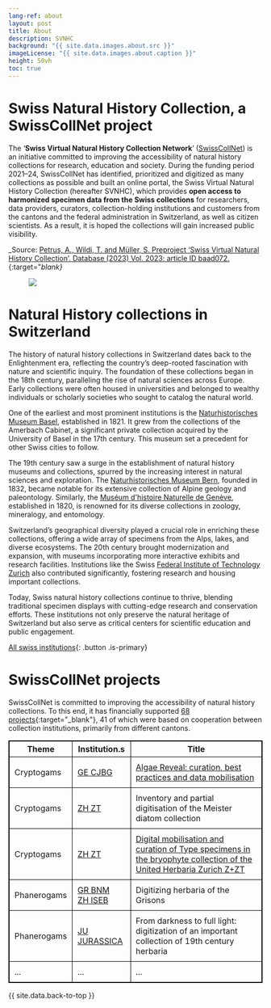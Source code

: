 ```yaml
---
lang-ref: about
layout: post
title: About
description: SVNHC
background: "{{ site.data.images.about.src }}"
imageLicense: "{{ site.data.images.about.caption }}"
height: 50vh
toc: true
---
```



# Swiss Natural History Collection, a SwissCollNet project

The ‘**Swiss Virtual Natural History Collection Network**’ ([SwissCollNet](https://swisscollnet.scnat.ch/de)) is an initiative committed to improving the accessibility of natural history collections for research, education and  society. During the funding period 2021–24, SwissCollNet has identified, prioritized and digitized as many collections as possible and built an online portal, the Swiss Virtual Natural History Collection (hereafter SVNHC), which provides **open access to harmonized specimen data from the Swiss collections** for researchers, data providers, curators, collection-holding institutions and customers from the cantons and the federal administration in Switzerland, as well as citizen scientists. As a result, it is hoped the collections will gain increased public visibility.

_Source: [Petrus, A., Wildi, T. and Müller, S. Preproject ‘Swiss Virtual Natural History Collection’. Database (2023) Vol. 2023: article ID baad072.](https://academic.oup.com/database/article/doi/10.1093/database/baad072/7335478?login=true){:target="_blank}_

<figure class="has-text-centered">
	<img src="{{ site.data.images.swisscollnet.src }}" />
	<figcaption caption="{{ site.data.images.swisscollnet.caption }}" />
</figure>


# Natural History collections in Switzerland

The history of natural history collections in Switzerland dates back to the Enlightenment era, reflecting the country’s deep-rooted fascination with nature and scientific inquiry. The foundation of these collections began in the 18th century, paralleling the rise of natural sciences across Europe. Early collections were often housed in universities and belonged to wealthy individuals or scholarly societies who sought to catalog the natural world.

One of the earliest and most prominent institutions is the [Naturhistorisches Museum Basel](https://www.nmbs.ch/en.html), established in 1821. It grew from the collections of the Amerbach Cabinet, a significant private collection acquired by the University of Basel in the 17th century. This museum set a precedent for other Swiss cities to follow.

The 19th century saw a surge in the establishment of natural history museums and collections, spurred by the increasing interest in natural sciences and exploration. The [Naturhistorisches Museum Bern](https://www.nmbe.ch/en), founded in 1832, became notable for its extensive collection of Alpine geology and paleontology. Similarly, the [Muséum d'histoire Naturelle de Genève](http://institutions.ville-geneve.ch/fr/mhn/), established in 1820, is renowned for its diverse collections in zoology, mineralogy, and entomology.

Switzerland’s geographical diversity played a crucial role in enriching these collections, offering a wide array of specimens from the Alps, lakes, and diverse ecosystems. The 20th century brought modernization and expansion, with museums incorporating more interactive exhibits and research facilities. Institutions like the Swiss [Federal Institute of Technology Zurich](https://ethz.ch/en.html) also contributed significantly, fostering research and housing important collections.

Today, Swiss natural history collections continue to thrive, blending traditional specimen displays with cutting-edge research and conservation efforts. These institutions not only preserve the natural heritage of Switzerland but also serve as critical centers for scientific education and public engagement.

[All swiss institutions](/institution/search){: .button .is-primary}


# SwissCollNet projects

SwissCollNet is committed to improving the accessibility of natural history collections. To this end, it has financially supported [68 projects](https://swisscollnet.scnat.ch/en/running_projects){:target="_blank"}, 41 of which were based on cooperation between collection institutions, primarily from different cantons.

<table style="width: 100%; border-collapse: collapse; border: 1px solid black;">
  <tr>
    <th style="text-align: center; vertical-align: middle; border: 1px solid black; padding: 5px;">Theme</th>
    <th style="text-align: center; vertical-align: middle; border: 1px solid black; padding: 5px;">Institution.s</th>
    <th style="text-align: center; vertical-align: middle; border: 1px solid black; padding: 5px;">Title</th>
  </tr>
  <tr>
    <td style="border: 1px solid black; padding: 10px;">Cryptogams</td>
    <td style="border: 1px solid black; padding: 10px;"><a href="https://www.cjbg.ch/" target="_blank">GE CJBG</a></td>
    <td style="border: 1px solid black; padding: 10px;"><a href="https://www.cjbg.ch/news/decouverte-notre-collection-dalgues" target="_blank">Algae Reveal: curation, best practices and data mobilisation</a></td>
  </tr>
  <tr>
    <td style="border: 1px solid black; padding: 10px;">Cryptogams</td>
    <td style="border: 1px solid black; padding: 10px;"><a href="https://www.herbarien.uzh.ch/en" target="_blank">ZH ZT</a></td>
    <td style="border: 1px solid black; padding: 10px;">Inventory and partial digitisation of the Meister diatom collection</td>
  </tr>
  <tr>
    <td style="border: 1px solid black; padding: 10px;">Cryptogams</td>
    <td style="border: 1px solid black; padding: 10px;"><a href="https://www.herbarien.uzh.ch/en" target="_blank">ZH ZT</a></td>
    <td style="border: 1px solid black; padding: 10px;"><a href="https://www.herbarien.uzh.ch/en/forschung" target="_blank">Digital mobilisation and curation of Type specimens in the bryophyte collection of the United Herbaria Zurich Z+ZT</td>
  </tr>
  <tr>
    <td style="border: 1px solid black; padding: 10px;">Phanerogams</td>
    <td style="border: 1px solid black; padding: 10px;"><a href="https://naturmuseum.gr.ch/de/Seiten/welcome.aspx" target="_blank">GR BNM</a><br> <a href="https://www.systbot.uzh.ch/en" target="_blank">ZH ISEB</a></td>
    <td style="border: 1px solid black; padding: 10px;">Digitizing herbaria of the Grisons</td>
  </tr>
  <tr>
    <td style="border: 1px solid black; padding: 10px;">Phanerogams</td>
    <td style="border: 1px solid black; padding: 10px;"><a href="https://www.jurassica.ch/" target="_blank">JU JURASSICA</a></td>
    <td style="border: 1px solid black; padding: 10px;">From darkness to full light: digitization of an important collection of 19th century herbaria</td>
  </tr>
  <tr>
    <td style="border: 1px solid black; padding: 10px;">...</td>
    <td style="border: 1px solid black; padding: 10px;">...</td>
    <td style="border: 1px solid black; padding: 10px;">...</td>
  </tr>
</table>

{{ site.data.back-to-top }}

